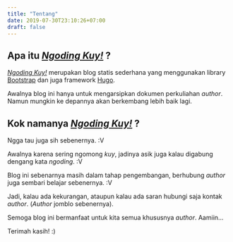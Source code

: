 ```yaml
---
title: "Tentang"
date: 2019-07-30T23:10:26+07:00
draft: false
---
```


## Apa itu [_Ngoding Kuy!_](http://ngodingkuy.me) ?

 [_Ngoding Kuy!_](http://ngodingkuy.me) merupakan blog statis sederhana yang menggunakan library [Bootstrap](https://getbootstrap.com/ "Pergi ke website Bootstrap") dan juga framework [Hugo](https://gohugo.io/ "Pergi ke website Hugo").

Awalnya blog ini hanya untuk mengarsipkan dokumen perkuliahan *author*. Namun mungkin ke depannya akan berkembang lebih baik lagi.

## Kok namanya  [_Ngoding Kuy!_](http://ngodingkuy.me) ?

Ngga tau juga sih sebenernya. :V

Awalnya karena sering ngomong *kuy*, jadinya asik juga kalau digabung dengang kata *ngoding*. :V

Blog ini sebenarnya masih dalam tahap pengembangan, berhubung *author* juga sembari belajar sebenernya. :V

Jadi, kalau ada kekurangan, ataupun kalau ada saran hubungi saja kontak *author*. (*Author* jomblo sebenernya). 

Semoga blog ini bermanfaat untuk kita semua khususnya *author*. Aamiin...

Terimah kasih! :)